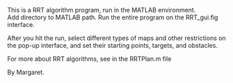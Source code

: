 This is a RRT algorithm program, run in the MATLAB environment.       
Add directory to MATLAB path. Run the entire program on the RRT_gui.fig interface.      

After you hit the run, select different types of maps and other restrictions on the pop-up interface, and set their starting points, targets, and obstacles.        

For more about RRT algorithms, see in the RRTPlan.m file       

By Margaret.